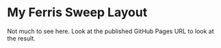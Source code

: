 # My Ferris Sweep Layout

Not much to see here. Look at the published GitHub Pages URL to look at the result.